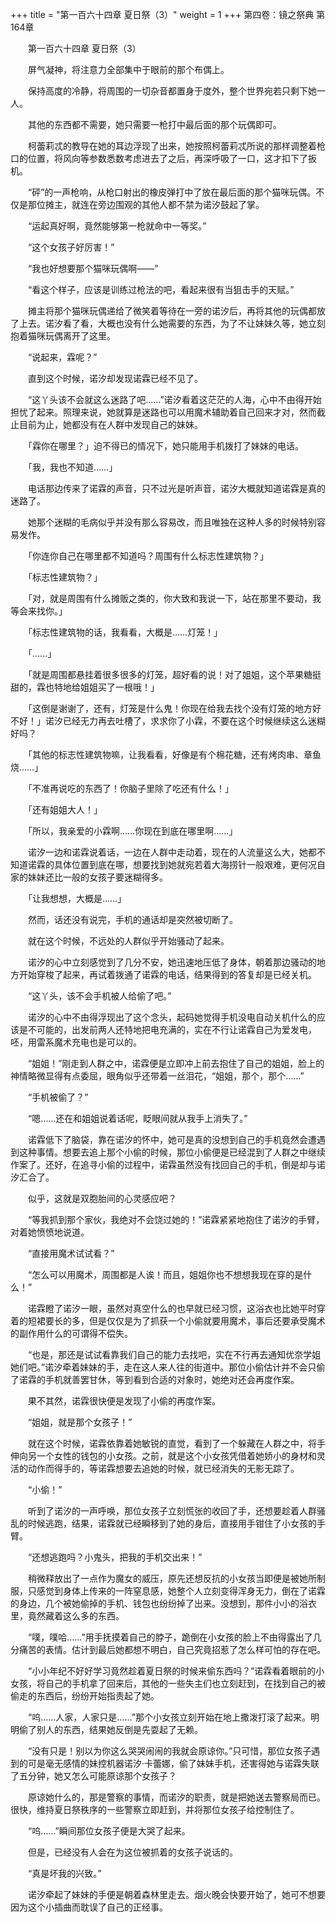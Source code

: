 +++
title = "第一百六十四章 夏日祭（3）"
weight = 1
+++
第四卷：镜之祭典 第164章

　　第一百六十四章 夏日祭（3）

　　屏气凝神，将注意力全部集中于眼前的那个布偶上。

　　保持高度的冷静，将周围的一切杂音都置身于度外，整个世界宛若只剩下她一人。

　　其他的东西都不需要，她只需要一枪打中最后面的那个玩偶即可。

　　柯蕾莉忒的教导在她的耳边浮现了出来，她按照柯蕾莉忒所说的那样调整着枪口的位置，将风向等参数悉数考虑进去了之后，再深呼吸了一口，这才扣下了扳机。

　　“砰”的一声枪响，从枪口射出的橡皮弹打中了放在最后面的那个猫咪玩偶。不仅是那位摊主，就连在旁边围观的其他人都不禁为诺汐鼓起了掌。

　　“运起真好啊，竟然能够第一枪就命中一等奖。”

　　“这个女孩子好厉害！”

　　“我也好想要那个猫咪玩偶啊——”

　　“看这个样子，应该是训练过枪法的吧，看起来很有当狙击手的天赋。”

　　摊主将那个猫咪玩偶递给了微笑着等待在一旁的诺汐后，再将其他的玩偶都放了上去。诺汐看了看，大概也没有什么她需要的东西，为了不让妹妹久等，她立刻抱着猫咪玩偶离开了这里。

　　“说起来，霖呢？”

　　直到这个时候，诺汐却发现诺霖已经不见了。

　　“这丫头该不会就这么迷路了吧……”诺汐看着这茫茫的人海，心中不由得开始担忧了起来。照理来说，她就算是迷路也可以用魔术辅助着自己回来才对，然而截止目前为止，她都没有在人群中发现自己的妹妹。

　　「霖你在哪里？」迫不得已的情况下，她只能用手机拨打了妹妹的电话。

　　「我，我也不知道……」

　　电话那边传来了诺霖的声音，只不过光是听声音，诺汐大概就知道诺霖是真的迷路了。

　　她那个迷糊的毛病似乎并没有那么容易改，而且唯独在这种人多的时候特别容易发作。

　　「你连你自己在哪里都不知道吗？周围有什么标志性建筑物？」

　　「标志性建筑物？」

　　「对，就是周围有什么摊贩之类的，你大致和我说一下，站在那里不要动，我等会来找你。」

　　「标志性建筑物的话，我看看，大概是……灯笼！」

　　「……」

　　「就是周围都悬挂着很多很多的灯笼，超好看的说！对了姐姐，这个苹果糖挺甜的，霖也特地给姐姐买了一根哦！」

　　「这倒是谢谢了，还有，灯笼是什么鬼！你现在给我去找个没有灯笼的地方好不好！」诺汐已经无力再去吐槽了，求求你了小霖，不要在这个时候继续这么迷糊好吗？

　　「其他的标志性建筑物嘛，让我看看，好像是有个棉花糖，还有烤肉串、章鱼烧……」

　　「不准再说吃的东西了！你脑子里除了吃还有什么！」

　　「还有姐姐大人！」

　　「所以，我亲爱的小霖啊……你现在到底在哪里啊……」

　　诺汐一边和诺霖说着话，一边在人群中走动着，现在的人流量这么大，她都不知道诺霖的具体位置到底在哪，想要找到她就宛若着大海捞针一般艰难，更何况自家的妹妹还比一般的女孩子要迷糊得多。

　　「让我想想，大概是……」

　　然而，话还没有说完，手机的通话却是突然被切断了。

　　就在这个时候，不远处的人群似乎开始骚动了起来。

　　诺汐的心中立刻感觉到了几分不安，她迅速地压低了身体，朝着那边骚动的地方开始穿梭了起来，再试着拨通了诺霖的电话，结果得到的答复却是已经关机。

　　“这丫头，该不会手机被人给偷了吧。”

　　诺汐的心中不由得浮现出了这个念头，起码她觉得手机没电自动关机什么的应该是不可能的，出发前两人还特地把电充满的，实在不行让诺霖自己为爱发电，呸，用雷系魔术充电也是可以的。

　　“姐姐！”刚走到人群之中，诺霖便是立即冲上前去抱住了自己的姐姐，脸上的神情略微显得有点委屈，眼角似乎还带着一丝泪花，“姐姐，那个，那个……”

　　“手机被偷了？”

　　“嗯……还在和姐姐说着话呢，眨眼间就从我手上消失了。”

　　诺霖低下了脑袋，靠在诺汐的怀中，她可是真的没想到自己的手机竟然会遭遇到这种事情。想要去追上那个小偷的时候，那位小偷便是已经混到了人群之中继续作案了。还好，在追寻小偷的过程中，诺霖虽然没有找回自己的手机，倒是却与诺汐汇合了。

　　似乎，这就是双胞胎间的心灵感应吧？

　　“等我抓到那个家伙，我绝对不会饶过她的！”诺霖紧紧地抱住了诺汐的手臂，对着她愤愤地说道。

　　“直接用魔术试试看？”

　　“怎么可以用魔术，周围都是人诶！而且，姐姐你也不想想我现在穿的是什么！”

　　诺霖瞪了诺汐一眼，虽然对真空什么的也早就已经习惯，这浴衣也比她平时穿着的短裙要长的多，但是仅仅是为了抓获一个小偷就要用魔术，事后还要承受魔术的副作用什么的可谓得不偿失。

　　“也是，那还是试试看靠我们自己的能力去找吧，实在不行再去通知优奈学姐她们吧。”诺汐牵着妹妹的手，走在这人来人往的街道中。那位小偷估计并不会只偷了诺霖的手机就善罢甘休，等到看到合适的对象时，她绝对还会再度作案。

　　果不其然，诺霖很快便是发现了小偷的再度作案。

　　“姐姐，就是那个女孩子！”

　　就在这个时候，诺霖依靠着她敏锐的直觉，看到了一个躲藏在人群之中，将手伸向另一个女性的钱包的小女孩。之前，就是这个小女孩凭借着她娇小的身材和灵活的动作而得手的，等诺霖想要去追她的时候，就已经消失的无影无踪了。

　　“小偷！”

　　听到了诺汐的一声呼唤，那位女孩子立刻慌张的收回了手，还想要趁着人群骚乱的时候逃跑，结果，诺霖就已经瞬移到了她的身后，直接用手钳住了小女孩的手臂。

　　“还想逃跑吗？小鬼头，把我的手机交出来！”

　　稍微释放出了一点作为魔女的威压，原先还想反抗的小女孩当即便是被她所制服，只感觉到身体上传来的一阵窒息感，她整个人立刻变得浑身无力，倒在了诺霖的身边，几个被她偷掉的手机、钱包也纷纷掉了出来。没想到，那件小小的浴衣里，竟然藏着这么多的东西。

　　“噗，噗哈……”用手抚摸着自己的脖子，跪倒在小女孩的脸上不由得露出了几分痛苦的表情。估计到最后她都想不明白，自己究竟招惹了怎么样可怕的存在吧。

　　“小小年纪不好好学习竟然趁着夏日祭的时候来偷东西吗？”诺霖看着眼前的小女孩，将自己的手机拿了回来后，其他的一些失主们也立刻赶到，在找到自己的被偷走的东西后，纷纷开始指责起了她。

　　“呜……人家，人家只是……”那个小女孩立刻开始在地上撒泼打滚了起来。明明偷了别人的东西，结果她反倒是先耍起了无赖。

　　“没有只是！别以为你这么哭哭闹闹的我就会原谅你。”只可惜，那位女孩子遇到的可是毫无感情的妹控机器诺汐·卡蕾娜，偷了妹妹手机，还害得她与诺霖失联了五分钟，她又怎么可能原谅那个女孩子？

　　原谅她什么的，那是警察的事情，而诺汐的职责，就是把她送去警察局而已。很快，维持夏日祭秩序的一些警察立即赶到，并将那位女孩子给控制住了。

　　“呜……”瞬间那位女孩子便是大哭了起来。

　　但是，已经没有人会在为这位被抓着的女孩子说话的。

　　“真是坏我的兴致。”

　　诺汐牵起了妹妹的手便是朝着森林里走去。烟火晚会快要开始了，她可不想要因为这个小插曲而耽误了自己的正经事。

　　

　　

　　


